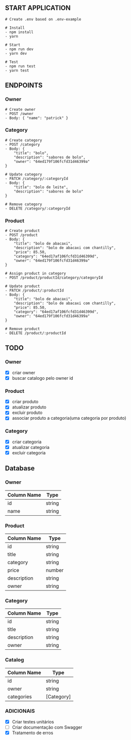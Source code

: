 ## START APPLICATION

```
# Create .env based on .env-example
```

```
# Install
- npm install
- yarn
```

```
# Start
- npm run dev
- yarn dev
```

```
# Test
- npm run test
- yarn test
```

## ENDPOINTS

### Owner

```
# Create owner
- POST /owner
- Body: { "name": "patrick" }
```

### Category

```
# Create category
- POST /category
- Body: {
    "title": "bolo",
    "description": "sabores de bolo",
    "owner": "64ed179f106fcfd31d46399a"
}
```

```
# Update category
- PATCH /category/:categoryId
- Body: {
    "title": "bolo de leite",
    "description": "sabores de bolo"
}
```

```
# Remove category
- DELETE /category/:categoryId
```

### Product

```
# Create product
- POST /product
- Body: {
    "title": "bolo de abacaxi",
    "description": "bolo de abacaxi com chantilly",
    "price": 85.50,
    "category": "64ed17af106fcfd31d46399d",
    "owner": "64ed179f106fcfd31d46399a"
}
```

```
# Assign product in category
- POST /product/productId/category/categoryId
```

```
# Update product
- PATCH /product/:productId
- Body: {
    "title": "bolo de abacaxi",
    "description": "bolo de abacaxi com chantilly",
    "price": 85.50,
    "category": "64ed17af106fcfd31d46399d",
    "owner": "64ed179f106fcfd31d46399a"
}
```

```
# Remove product
- DELETE /product/:productId
```

## TODO

### Owner

- [x] criar owner
- [x] buscar catalogo pelo owner id

### Product

- [x] criar produto
- [x] atualizar produto
- [x] excluir produto
- [x] associar produto a categoria(uma categoria por produto)

### Category

- [x] criar categoria
- [x] atualizar categoria
- [x] excluir categoria

## Database

### Owner

| Column Name | Type   |
| ----------- | ------ |
| id          | string |
| name        | string |

### Product

| Column Name | Type   |
| ----------- | ------ |
| id          | string |
| title       | string |
| category    | string |
| price       | number |
| description | string |
| owner       | string |

### Category

| Column Name | Type   |
| ----------- | ------ |
| id          | string |
| title       | string |
| description | string |
| owner       | string |

### Catalog

| Column Name | Type       |
| ----------- | ---------- |
| id          | string     |
| owner       | string     |
| categories  | [Category] |

### ADICIONAIS

- [x] Criar testes unitários
- [ ] Criar documentação com Swagger
- [x] Tratamento de erros
